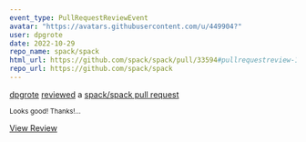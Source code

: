 ```yaml
---
event_type: PullRequestReviewEvent
avatar: "https://avatars.githubusercontent.com/u/449904?"
user: dpgrote
date: 2022-10-29
repo_name: spack/spack
html_url: https://github.com/spack/spack/pull/33594#pullrequestreview-1160878481
repo_url: https://github.com/spack/spack
---
```


<a href='https://github.com/dpgrote' target='_blank'>dpgrote</a> <a href='https://github.com/spack/spack/pull/33594#pullrequestreview-1160878481' target='_blank'>reviewed</a> a <a href='https://github.com/spack/spack/pull/33594' target='_blank'>spack/spack pull request</a>

<small>Looks good! Thanks!...</small>

<a href='https://github.com/spack/spack/pull/33594#pullrequestreview-1160878481' target='_blank'>View Review</a>